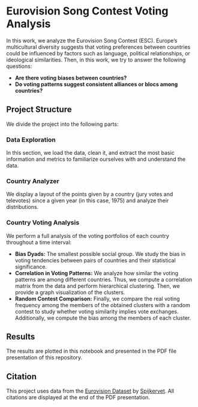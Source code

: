 # Eurovision Song Contest Voting Analysis  

In this work, we analyze the Eurovision Song Contest (ESC). Europe’s multicultural diversity suggests that voting preferences between countries could be influenced by factors such as language, political relationships, or ideological similarities. Then, in this work, we try to answer the following questions:  

- **Are there voting biases between countries?**  
- **Do voting patterns suggest consistent alliances or blocs among countries?**  

## Project Structure  

We divide the project into the following parts:  

### Data Exploration  
In this section, we load the data, clean it, and extract the most basic information and metrics to familiarize ourselves with and understand the data.  

### Country Analyzer  
We display a layout of the points given by a country (jury votes and televotes) since a given year (in this case, 1975) and analyze their distributions.  

### Country Voting Analysis  
We perform a full analysis of the voting portfolios of each country throughout a time interval:  

- **Bias Dyads:** The smallest possible social group. We study the bias in voting tendencies between pairs of countries and their statistical significance.  
- **Correlation in Voting Patterns:** We analyze how similar the voting patterns are among different countries. Thus, we compute a correlation matrix from the data and perform hierarchical clustering. Then, we provide a graph visualization of the clusters.  
- **Random Contest Comparison:** Finally, we compare the real voting frequency among the members of the obtained clusters with a random contest to study whether voting similarity implies vote exchanges. Additionally, we compute the bias among the members of each cluster.  

## Results 

The results are plotted in this notebook and presented in the PDF file presentation of this repository.  

## Citation  

This project uses data from the [Eurovision Dataset](https://github.com/Spijkervet/eurovision-dataset) by [Spijkervet](https://github.com/Spijkervet). All citations are displayed at the end of the PDF presentation.

